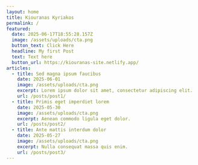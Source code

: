 ```yaml
---
layout: home
title: Kiouranas Kyriakos
permalink: /
featured:
  date: 2025-06-17T18:55:28.157Z
  image: /assets/uploads/cta.png
  button_text: Click Here
  headline: My first Post
  text: Text here
  button_url: https://kiouranas-site.netlify.app/
articles:
  - title: Sed magna ipsum faucibus
    date: 2025-06-01
    image: /assets/uploads/cta.png
    excerpt: Lorem ipsum dolor sit amet, consectetur adipiscing elit.
    url: /posts/post1/
  - title: Primis eget imperdiet lorem
    date: 2025-05-30
    image: /assets/uploads/cta.png
    excerpt: Aenean commodo ligula eget dolor.
    url: /posts/post2/
  - title: Ante mattis interdum dolor
    date: 2025-05-27
    image: /assets/uploads/cta.png
    excerpt: Nulla consequat massa quis enim.
    url: /posts/post3/
---
```

